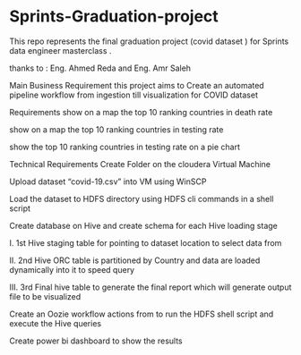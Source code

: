 # Sprints-Graduation-project

This repo represents the final graduation project (covid dataset ) for Sprints data engineer masterclass .


thanks to : Eng. Ahmed Reda and Eng. Amr Saleh 



Main Business Requirement
this project aims to Create an automated pipeline workflow from ingestion till visualization for COVID dataset

Requirements
show on a map the top 10 ranking countries in death rate

show on a map the top 10 ranking countries in testing rate

show the top 10 ranking countries in testing rate on a pie chart

Technical Requirements
Create Folder on the cloudera Virtual Machine

Upload dataset “covid-19.csv” into VM using WinSCP

Load the dataset to HDFS directory using HDFS cli commands in a shell script

Create database on Hive and create schema for each Hive loading stage

I. 1st Hive staging table for pointing to dataset location to select data from

II. 2nd Hive ORC table is partitioned by Country and data are loaded dynamically into it to speed query

III. 3rd Final hive table to generate the final report which will generate output file to be visualized

Create an Oozie workflow actions from to run the HDFS shell script and execute the Hive queries

Create power bi dashboard to show the results
